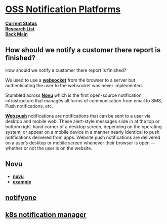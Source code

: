 # **[OSS Notification Platforms](https://novu.co/)**

**[Current Status](../../development/status/weekly/current_status.md)**\
**[Research List](../../research/research_list.md)**\
**[Back Main](../../README.md)**

## How should we notify a customer there report is finished?

How should we notify a customer there report is finished?

We used to use a **[websocket](https://www.pubnub.com/guides/websockets/)** from the browser to a server but authenticating the user to the websocket was never implemented.

Stumbled across **[Novu](https://novu.co/)** which is the first open-source notification infrastructure that manages all forms of communication from email to SMS, Push notifications, etc.

**[Web push](../a_l/application_architecture/web_push.md)** notifications are notifications that can be sent to a user via desktop and mobile web. These alert-style messages slide in at the top or bottom right-hand corner of a desktop screen, depending on the operating system, or appear on a mobile device in a manner nearly identical to push notifications delivered from apps. Website push notifications are delivered on a user’s desktop or mobile screen whenever their browser is open — whether or not the user is on the website.

## Novu

- **[novu](https://novu.co/)**
- **[example](https://dev.to/novu/how-to-add-in-app-notifications-to-any-web-app-1b4n)**

## **[notifyone](https://medium.com/@prashantmishra_61952/introducing-notifyone-the-ultimate-open-source-notification-system-c9aeb81ba292)**

## **[k8s notification manager](https://github.com/kubesphere/notification-manager)**
